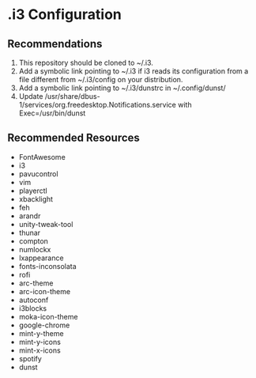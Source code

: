 # .i3 Configuration

## Recommendations
1. This repository should be cloned to ~/.i3.
2. Add a symbolic link pointing to ~/.i3 if i3 reads its configuration from a file different from ~/.i3/config on your distribution.
3. Add a symbolic link pointing to ~/.i3/dunstrc in ~/.config/dunst/
4. Update /usr/share/dbus-1/services/org.freedesktop.Notifications.service with Exec=/usr/bin/dunst

## Recommended Resources
* FontAwesome
* i3
* pavucontrol
* vim
* playerctl
* xbacklight
* feh
* arandr
* unity-tweak-tool
* thunar
* compton
* numlockx
* lxappearance
* fonts-inconsolata
* rofi
* arc-theme
* arc-icon-theme
* autoconf
* i3blocks
* moka-icon-theme
* google-chrome
* mint-y-theme
* mint-y-icons
* mint-x-icons
* spotify
* dunst
